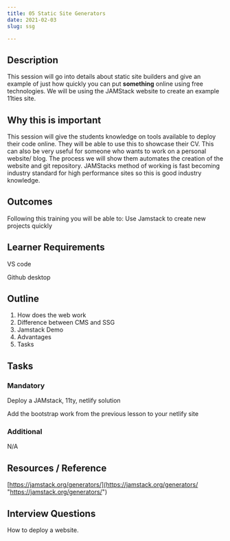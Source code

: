 ```yaml
---
title: 05 Static Site Generators
date: 2021-02-03
slug: ssg

---
```

## **Description**

This session will go into details about static site builders and give an example of just how quickly you can put **something** online using free technologies. We will be using the JAMStack website to create an example 11ties site.

## **Why this is important**

This session will give the students knowledge on tools available to deploy their code online. They will be able to use this to showcase their CV. This can also be very useful for someone who wants to work on a personal website/ blog. The process we will show them automates the creation of the website and git repository. JAMStacks method of working is fast becoming industry standard for high performance sites so this is good industry knowledge.

## **Outcomes**

Following this training you will be able to: Use Jamstack to create new projects quickly

## **Learner Requirements**

VS code

Github desktop

## **Outline**

1. How does the web work
2. Difference between CMS and SSG
3. Jamstack Demo
4. Advantages
5. Tasks

## **Tasks**

### **Mandatory**

Deploy a JAMstack, 11ty, netlify solution

Add the bootstrap work from the previous lesson to your netlify site

### **Additional**

N/A

## **Resources / Reference**

[https://jamstack.org/generators/](https://jamstack.org/generators/ "https://jamstack.org/generators/")

## **Interview Questions**

How to deploy a website.
